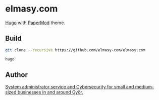 # elmasy.com

[Hugo](https://gohugo.io/) with [PaperMod](https://github.com/adityatelange/hugo-PaperMod) theme.

## Build

```bash
git clone --recursive https://github.com/elmasy-com/elmasy.com
```

```bash
hugo
```

## Author

[System administrator service and Cybersecurity for small and medium-sized businesses in and around Győr.](https://www.gorbe.io/)
